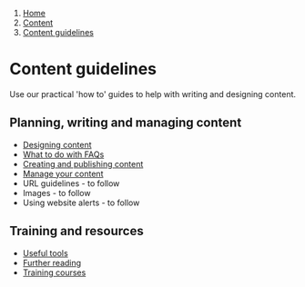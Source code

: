 1. [Home](/docs/core/contents)
2. [Content](content/overview)
3. [Content guidelines](#)

# Content guidelines

Use our practical 'how to' guides to help with writing and designing content.

## Planning, writing and managing content

*   [Designing content](designing-content)
*   [What to do with FAQs](what-to-do-with-faqs)
*   [Creating and publishing content](creating-and-publishing-content)
*   [Manage your content](manage-your-content)
*   URL guidelines - to follow
*   Images - to follow
*   Using website alerts - to follow

## Training and resources

*   [Useful tools](useful-tools)
*   [Further reading](content-design-further-reading)
*   [Training courses](training-courses)
